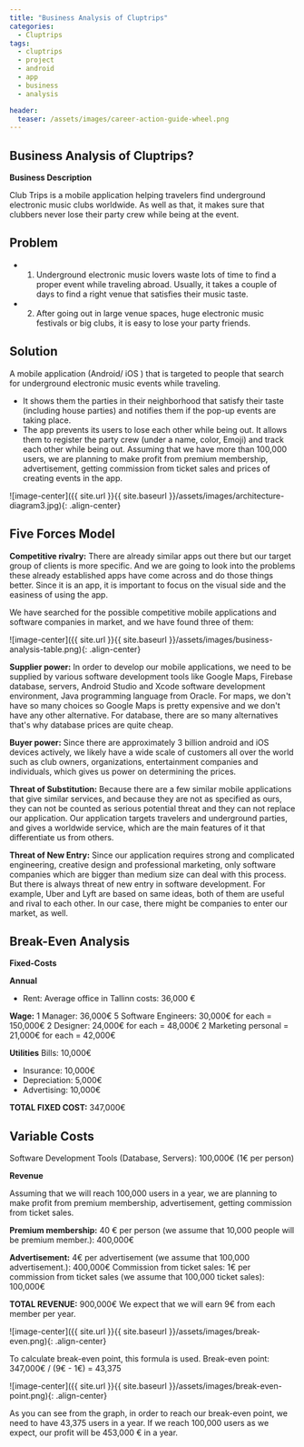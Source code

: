 ```yaml
---
title: "Business Analysis of Cluptrips"
categories:
  - Cluptrips
tags:
  - cluptrips
  - project
  - android
  - app
  - business
  - analysis

header:
  teaser: /assets/images/career-action-guide-wheel.png
---
```


## Business Analysis of Cluptrips?

**Business Description**


Club Trips is a mobile application helping travelers find underground electronic music clubs worldwide. As well as that, it makes sure that clubbers never lose their party crew while being at the event.


## Problem
* 1.	Underground electronic music lovers waste lots of time to find a proper event while traveling abroad. Usually, it takes a couple of days to find a right venue that satisfies their music taste.
* 2.	After going out in large venue spaces, huge electronic music festivals or big clubs, it is easy to lose your party friends.


## Solution

A mobile application (Android/ iOS ) that is targeted to people that search for underground electronic music events while traveling.
* It shows them the parties in their neighborhood that satisfy their taste (including house parties) and notifies them if the pop-up events are taking place.
* The app prevents its users to lose each other while being out. It allows them to register the party crew (under a name, color, Emoji) and track each other while being out.
Assuming that we have more than 100,000 users, we are planning to make profit from premium membership, advertisement, getting commission from ticket sales and prices of creating events in the app.

![image-center]({{ site.url }}{{ site.baseurl }}/assets/images/architecture-diagram3.jpg){: .align-center}


## Five Forces Model

**Competitive rivalry:** There are already similar apps out there but our target group of clients is more specific. And we are going to look into the problems these already established apps have come across and do those things better. Since it is an app, it is important to focus on the visual side and the easiness of using the app.

We have searched for the possible competitive mobile applications and software companies in market, and we have found three of them:


![image-center]({{ site.url }}{{ site.baseurl }}/assets/images/business-analysis-table.png){: .align-center}

**Supplier power:** In order to develop our mobile applications, we need to be supplied by various software development tools like Google Maps, Firebase database, servers, Android Studio and Xcode software development environment, Java programming language from Oracle. For maps, we don't have so many choices so Google Maps is pretty expensive and we don't have any other alternative. For database, there are so many alternatives that's why database prices are quite cheap.

**Buyer power:** Since there are approximately 3 billion android and iOS devices actively, we likely have a wide scale of customers all over the world such as club owners, organizations, entertainment companies and individuals, which gives us power on determining the prices.

**Threat of Substitution:** Because there are a few similar mobile applications that give similar services, and because they are not as specified as ours, they can not be counted as serious potential threat and they can not replace our application. Our application targets travelers and underground parties, and gives a worldwide service, which are the main features of it that differentiate us from others.

**Threat of New Entry:** Since our application requires strong and complicated engineering, creative design and professional marketing, only software companies which are bigger than medium size can deal with this process. But there is always threat of new entry in software development. For example, Uber and Lyft are based on same ideas, both of them are useful and rival to each other. In our case, there might be companies to enter our market, as well.

## Break-Even Analysis

**Fixed-Costs**

**Annual**
* Rent:
Average office in Tallinn costs: 36,000 €

**Wage:**
1 Manager: 36,000€
5 Software Engineers: 30,000€ for each = 150,000€
2 Designer: 24,000€ for each = 48,000€
2 Marketing personal = 21,000€ for each = 42,000€

**Utilities**
Bills: 10,000€

* Insurance: 10,000€
* Depreciation: 5,000€
* Advertising: 10,000€

**TOTAL FIXED COST:** 347,000€


## Variable Costs

Software Development Tools (Database, Servers): 100,000€ (1€ per person)

**Revenue**

Assuming that we will reach 100,000 users in a year, we are planning to make profit from premium membership, advertisement, getting commission from ticket sales.

**Premium membership:** 40 € per person (we assume that 10,000 people will be premium member.): 400,000€

**Advertisement:** 4€ per advertisement (we assume that 100,000 advertisement.): 400,000€
Commission from ticket sales: 1€ per commission from ticket sales (we assume that 100,000 ticket sales): 100,000€

**TOTAL REVENUE:** 900,000€
We expect that we will earn 9€ from each member per year.

![image-center]({{ site.url }}{{ site.baseurl }}/assets/images/break-even.png){: .align-center}

To calculate break-even point, this formula is used.
Break-even point: 347,000€ / (9€ - 1€) = 43,375


![image-center]({{ site.url }}{{ site.baseurl }}/assets/images/break-even-point.png){: .align-center}


As you can see from the graph, in order to reach our break-even point, we need to have 43,375 users in a year. If we reach 100,000 users as we expect, our profit will be 453,000 € in a year.  
